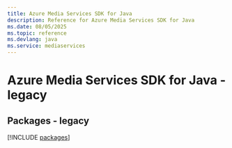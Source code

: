 ```yaml
---
title: Azure Media Services SDK for Java
description: Reference for Azure Media Services SDK for Java
ms.date: 08/05/2025
ms.topic: reference
ms.devlang: java
ms.service: mediaservices
---
```

# Azure Media Services SDK for Java - legacy
## Packages - legacy
[!INCLUDE [packages](media-services-index.md)]